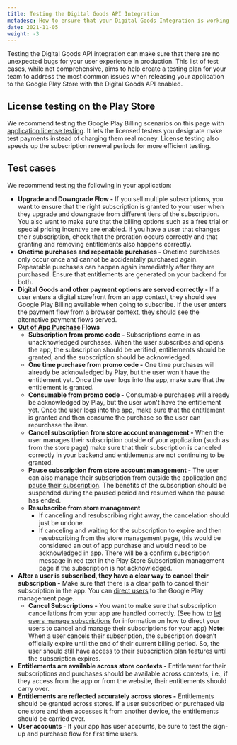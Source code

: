 ```yaml
---
title: Testing the Digital Goods API Integration
metadesc: How to ensure that your Digital Goods Integration is working properly.
date: 2021-11-05
weight: -3
---
```


Testing the Digital Goods API integration can make sure that there are no unexpected bugs for your user experience in production. This list of test cases, while not comprehensive, aims to help create a testing plan for your team to address the most common issues when releasing your application to the Google Play Store with the Digital Goods API enabled.

## License testing on the Play Store

We recommend testing the Google Play Billing scenarios on this page with [application license testing](https://support.google.com/googleplay/android-developer/answer/6062777). It lets the licensed testers you designate make test payments instead of charging them real money. License testing also speeds up the subscription renewal periods for more efficient testing.

## Test cases

We recommend testing the following in your application:

- **Upgrade and Downgrade Flow -** If you sell multiple subscriptions, you want to ensure that the right subscription is granted to your user when they upgrade and downgrade from different tiers of the subscription. You also want to make sure that the billing options such as a free trial or special pricing incentive are enabled. If you have a user that changes their subscription, check that the proration occurs correctly and that granting and removing entitlements also happens correctly.
- **Onetime purchases and repeatable purchases -** Onetime purchases only occur once and cannot be accidentally purchased again. Repeatable purchases can happen again immediately after they are purchased. Ensure that entitlements are generated on your backend for both.
- **Digital Goods and other payment options are served correctly -** If a user enters a digital storefront from an app context, they should see Google Play Billing available when going to subscribe. If the user enters the payment flow from a browser context, they should see the alternative payment flows served.
- **[Out of App Purchase](https://chromeos.dev/en/publish/pwa-play-billing#out-of-app-purchases) Flows**
  - **Subscription from promo code -** Subscriptions come in as unacknowledged purchases. When the user subscribes and opens the app, the subscription should be verified, entitlements should be granted, and the subscription should be acknowledged.
  - **One time purchase from promo code -** One time purchases will already be acknowledged by Play, but the user won't have the entitlement yet. Once the user logs into the app, make sure that the entitlement is granted.
  - **Consumable from promo code -** Consumable purchases will already be acknowledged by Play, but the user won't have the entitlement yet. Once the user logs into the app, make sure that the entitlement is granted and then consume the purchase so the user can repurchase the item.
  - **Cancel subscription from store account management -** When the user manages their subscription outside of your application (such as from the store page) make sure that their subscription is canceled correctly in your backend and entitlements are not continuing to be granted.
  - **Pause subscription from store account management -** The user can also manage their subscription from outside the application and [pause their subscription](https://support.google.com/googleplay/answer/7018481). The benefits of the subscription should be suspended during the paused period and resumed when the pause has ended.
  - **Resubscribe from store management**
    - If canceling and resubscribing right away, the cancelation should just be undone.
    - If canceling and waiting for the subscription to expire and then resubscribing from the store management page, this would be considered an out of app purchase and would need to be acknowledged in app. There will be a confirm subscription message in red text in the Play Store Subscription management page if the subscription is not acknowledged.
- **After a user is subscribed, they have a clear way to cancel their subscription -** Make sure that there is a clear path to cancel their subscription in the app. You can [direct users](https://chromeos.dev/en/publish/pwa-play-billing#let-users-manage-subscriptions) to the Google Play management page.
  - **Cancel Subscriptions -** You want to make sure that subscription cancellations from your app are handled correctly. (See how to [let users manage subscriptions](https://chromeos.dev/en/publish/pwa-play-billing#let-users-manage-subscriptions) for information on how to direct your users to cancel and manage their subscriptions for your app) **Note:** When a user cancels their subscription, the subscription doesn’t officially expire until the end of their current billing period. So, the user should still have access to their subscription plan features until the subscription expires.
- **Entitlements are available across store contexts -** Entitlement for their subscriptions and purchases should be available across contexts, i.e., if they access from the app or from the website, their entitlements should carry over.
- **Entitlements are reflected accurately across stores -** Entitlements should be granted across stores. If a user subscribed or purchased via one store and then accesses it from another device, the entitlements should be carried over.
- **User accounts -** If your app has user accounts, be sure to test the sign-up and purchase flow for first time users.
